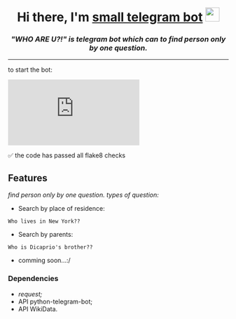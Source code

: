 <h1 align="center">Hi there, I'm <a href="https://t.me/WH0_1S_1T_bot" target="_blank">small telegram bot</a> 
<img src="https://github.com/blackcater/blackcater/raw/main/images/Hi.gif" height="32"/></h1>
<h3 align="center"><i>"WHO ARE U?!" is telegram bot which can to find person only by one question.</i></h3>
<hr>
to start the bot:

[![Typing SVG](https://readme-typing-svg.herokuapp.com?color=%2336BCF7&lines=>+python+telegram_main.py)](https://git.io/typing-svg)

:white_check_mark: the code has passed all flake8 checks
## Features

*find person only by one question. types of question:*
- Search by place of residence:
```
Who lives in New York??
```
- Search by parents:
```
Who is Dicaprio's brother??
```
- comming soon...:/
### Dependencies
- *request;*
- API python-telegram-bot;
- API WikiData.

